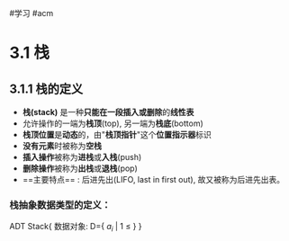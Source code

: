 
#学习  #acm 
# 3.1 栈
## 3.1.1 栈的定义
- **栈(stack)** 是一种**只能在一段插入或删除**的**线性表**
- 允许操作的一端为**栈顶**(top), 另一端为**栈底**(bottom)
- **栈顶位置**是**动态**的，由"**栈顶指针**"这个**位置指示器**标识
- **没有元素**时被称为**空栈**
- **插入操作**被称为**进栈**或**入栈**(push)
- **删除操作**被称为**出栈**或**退栈**(pop)
- ==主要特点== : 后进先出(LIFO, last in first out), 故又被称为后进先出表。
### 栈抽象数据类型的定义：

ADT Stack{
    数据对象:
        D={ $a_i$ | 1 ≤ }
}


